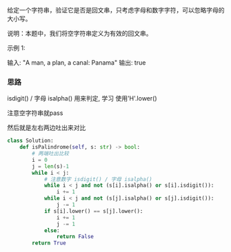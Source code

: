 给定一个字符串，验证它是否是回文串，只考虑字母和数字字符，可以忽略字母的大小写。

说明：本题中，我们将空字符串定义为有效的回文串。

示例 1:

输入: "A man, a plan, a canal: Panama"
输出: true

### 思路

isdigit() / 字母 isalpha() 用来判定, 学习 使用'H'.lower()

注意空字符串就pass

然后就是左右两边吐出来对比

```python
class Solution:
    def isPalindrome(self, s: str) -> bool:
        # 两端吐出比较
        i = 0
        j = len(s)-1
        while i < j:
            # 注意数字 isdigit() / 字母 isalpha()
            while i < j and not (s[i].isalpha() or s[i].isdigit()):
                i += 1
            while i < j and not (s[j].isalpha() or s[j].isdigit()):
                j -= 1
            if s[i].lower() == s[j].lower():
                i += 1
                j -= 1
            else:
                return False
        return True
```

